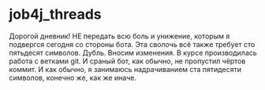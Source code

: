 # job4j_threads

Дорогой дневник! НЕ передать всю боль и унижение, которым я подвергся сегодня со стороны бота. 
Эта сволочь всё также требует сто пятьдесят символов.
Дубль.
Вносим изменения.
В курсе производилась работа с ветками git.
И сраный бот, как обычно, не пропустил чёртов коммит. И как обычно, я занимаюсь надрачиванием ста пятидесяти символов, 
конечно же, как же иначе.